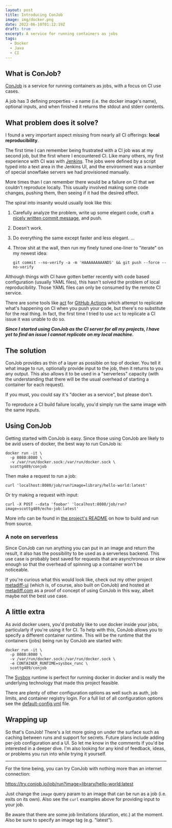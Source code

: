 ```yaml
---
layout: post
title: Introducing ConJob
image: img/docker.png
date: 2022-06-10T01:12:19Z
draft: true
excerpt: A service for running containers as jobs
tags:
  - Docker
  - Java
  - CI
---
```


## What is ConJob?

[ConJob](https://github.com/ScottG489/conjob) is a service for running containers as jobs, with a focus on CI use cases.

A job has 3 defining properties - a name (i.e. the docker image's name), optional inputs, and when finished it returns
the stdout and stderr contents.

## What problem does it solve?

I found a very important aspect missing from nearly all CI offerings: **local reproducibility**.

The first time I can remember being frustrated with a CI job was at my second job, but the first where I
encountered CI. Like many others, my first experience with CI was with [Jenkins](https://en.wikipedia.org/wiki/Jenkins_(software)).
The jobs were defined by a script typed into a text area in the Jenkins UI, and the environment was a number of special
snowflake servers we had provisioned manually.

More times than I can remember there would be a failure on CI that we couldn't reproduce locally. This usually involved
making some code changes, pushing them, then seeing if it had the desired effect.

The spiral into insanity would usually look like this:
1. Carefully analyze the problem, write up some elegant code, craft a [nicely written commit message](https://cbea.ms/git-commit/),
   and push.
2. Doesn't work.
3. Do everything the same except faster and less elegant.
...

24. Throw shit at the wall, then run my finely tuned one-liner to "iterate" on my newest idea:
    
    `git commit --no-verify -a -m 'HAAAAAAAAANDS' && git push --force --no-verify`

Although things with CI have gotten better recently with code based configuration (usually YAML files),
this hasn't solved the problem of local reproducibility. Those YAML files can only be consumed by the remote CI service.

There are some tools like [act](https://github.com/nektos/act) for [GitHub Actions](https://docs.github.com/en/actions)
which attempt to replicate what's happening on CI when you push your code, but there's no substitute for
the real thing. In fact, the first time I tried to use `act` to replicate a CI issue it was unable to do so.

***Since I started using ConJob as the CI server for all my projects, I have yet to find an issue I cannot
replicate on my local machine.***

## The solution
ConJob provides as thin of a layer as possible on top of docker. You tell it what image to run,
optionally provide input to the job, then it returns to you any output. This also allows it to be used in a "serverless"
capacity (with the understanding that there will be the usual overhead of starting a container for each request). 

If you must, you could say it's "docker as a service", but please don't.

To reproduce a CI build failure locally, you'd simply run the same image with the same inputs.

## Using ConJob
Getting started with ConJob is easy. Since those using ConJob are likely to be avid users of docker, the best way to
run ConJob is:
```shell
docker run -it \
  -p 8080:8080 \
  -v /var/run/docker.sock:/var/run/docker.sock \
  scottg489/conjob
```
Then make a request to run a job:
```shell
curl 'localhost:8080/job/run?image=library/hello-world:latest'
```
Or try making a request with input:
```shell
curl -X POST --data 'foobar' 'localhost:8080/job/run?image=scottg489/echo-job:latest'
```
More info can be found in [the project's README](https://github.com/ScottG489/conjob/blob/master/README.md#build-and-run-from-source)
on how to build and run from source.

### A note on serverless
Since ConJob can run anything you can put in an image and return the result, it also has the possibility to be used
as a serverless backend. This use case is probably best saved for requests that are asynchronous or slow enough so
that the overhead of spinning up a container won't be noticeable.

If you're curious what this would look like, check out my other project [metadiff-ui](https://github.com/ScottG489/metadiff-ui)
(which is, of course, also built on ConJob) and hosted at [metadiff.com](https://metadiff.com) as a proof of concept of
using ConJob in this way, albeit maybe not the best use case.

## A little extra
As avid docker users, you'd probably like to use docker inside your jobs, particularly if you're using it for CI.
To help with this, ConJob allows you to specify a different container runtime. This will be the runtime that the
containers (jobs) being run by ConJob are started with:
```shell
docker run -it \
  -p 8080:8080 \
  -v /var/run/docker.sock:/var/run/docker.sock \
  -e CONTAINER_RUNTIME=sysbox_runc \
  scottg489/conjob
```
The [Sysbox](https://github.com/nestybox/sysbox) runtime is perfect for running docker in docker and is really the
underlying technology that made this project feasible.

There are plenty of other configuration options as well such as auth, job limits, and container registry login. For a full
list of all configuration options see the [default-config.yml](https://github.com/ScottG489/conjob/blob/master/default-config.yml)
file.

## Wrapping up
So that's ConJob! There's a lot more going on under the surface such as caching between runs and support for secrets.
Future plans include adding per-job configuration and a UI.
So let me know in the comments if you'd be interested in a deeper dive.
I'm also looking for any kind of feedback, ideas, or problems you run into while trying it yourself.

---

For the time being, you can try ConJob with nothing more than an internet connection:

https://try.conjob.io/job/run?image=library/hello-world:latest

Just change the `image` query param to an image that can be run as a job (i.e. exits on its own).
Also see the `curl` examples above for providing input to your job.

Be aware that there are some job limitations (duration, etc.) at the moment.
Also be sure to specify an image tag (e.g. "latest").
